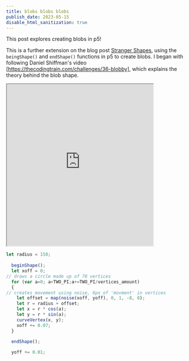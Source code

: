 ```yaml
---
title: blobs blobs blobs
publish_date: 2023-05-15
disable_html_sanitization: true
---
```


This post explores creating blobs in p5! 

This is a further extension on the blog post [Stranger Shapes](https://kirstinmeows-coding-blog.deno.dev/blog_post6), using the `beingShape()` and `endShape()` functions in p5 to create blobs.  I began with following Daniel Shiffman's video [https://thecodingtrain.com/challenges/36-blobby], which explains the theory behind the blob shape. 

<iframe width = "400" height = "442" src="https://editor.p5js.org/kirstinmeows/full/_PyIi7WgY"></iframe> 

``` javascript
let radius = 150;
  
  beginShape();
  let xoff = 0; 
// draws a circle made up of 70 vertices
  for (var a=0; a<TWO_PI;a+=TWO_PI/vertices_amount) 
  {
// creates movement using noise, 8px of 'movment' in vertices 
    let offset = map(noise(xoff, yoff), 0, 1, -8, 8);
    let r = radius + offset;
    let x = r * cos(a);
    let y = r * sin(a);
    curveVertex(x, y);
    xoff += 0.07;
  }

  endShape();
  
  yoff += 0.01;
```
